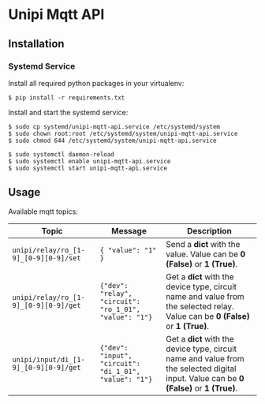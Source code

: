 # Unipi Mqtt API

## Installation

### Systemd Service

Install all required python packages in your virtualenv:

```console
$ pip install -r requirements.txt
```

Install and start the systemd service:

```console
$ sudo cp systemd/unipi-mqtt-api.service /etc/systemd/system
$ sudo chown root:root /etc/systemd/system/unipi-mqtt-api.service
$ sudo chmod 644 /etc/systemd/system/unipi-mqtt-api.service

$ sudo systemctl daemon-reload
$ sudo systemctl enable unipi-mqtt-api.service
$ sudo systemctl start unipi-mqtt-api.service
```

## Usage

Available mqtt topics:

Topic | Message | Description
------ | ------ | ------
`unipi/relay/ro_[1-9]_[0-9][0-9]/set` | `{ "value": "1" }` | Send a **dict** with the value. Value can be **0 (False)** or **1 (True)**. | Enable/disable the selected relay.
`unipi/relay/ro_[1-9]_[0-9][0-9]/get` | `{"dev": "relay", "circuit": "ro_1_01", "value": "1"}` | Get a **dict** with the device type, circuit name and value from the selected relay. Value can be **0 (False)** or **1 (True)**. | Get information about the relay status.
`unipi/input/di_[1-9]_[0-9][0-9]/get` | `{"dev": "input", "circuit": "di_1_01", "value": "1"}` | Get a **dict** with the device type, circuit name and value from the selected digital input. Value can be **0 (False)** or **1 (True)**. | Get information about the digital input status.
